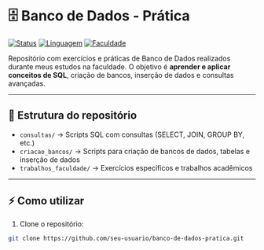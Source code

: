 # 🗄️ Banco de Dados - Prática

[![Status](https://img.shields.io/badge/status-em%20desenvolvimento-yellow)](https://github.com/seu-usuario/banco-de-dados-pratica)
[![Linguagem](https://img.shields.io/badge/Linguagem-SQL-blue)](https://www.sql.org/)
[![Faculdade](https://img.shields.io/badge/Faculdade-Bacharelado%20IA-green)](https://faculdadedonaduzzi.com.br/inteligencia-artificial/)

Repositório com exercícios e práticas de Banco de Dados realizados durante meus estudos na faculdade. O objetivo é **aprender e aplicar conceitos de SQL**, criação de bancos, inserção de dados e consultas avançadas.

---

## 📂 Estrutura do repositório

- `consultas/` → Scripts SQL com consultas (SELECT, JOIN, GROUP BY, etc.)  
- `criacao_bancos/` → Scripts para criação de bancos de dados, tabelas e inserção de dados  
- `trabalhos_faculdade/` → Exercícios específicos e trabalhos acadêmicos  

---

## ⚡ Como utilizar

1. Clone o repositório:
```bash
git clone https://github.com/seu-usuario/banco-de-dados-pratica.git

